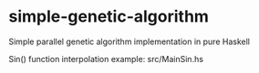 simple-genetic-algorithm
========================

Simple parallel genetic algorithm implementation in pure Haskell

Sin() function interpolation example: src/MainSin.hs
